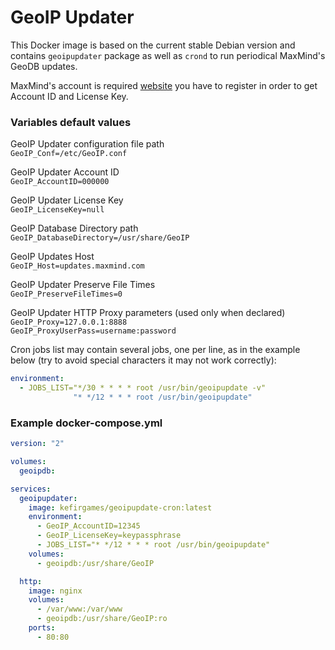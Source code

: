 # GeoIP Updater  
This Docker image is based on the current stable Debian version and contains `geoipupdater` package as well as `crond` to run periodical MaxMind's GeoDB updates.

MaxMind's account is required [website](https://www.maxmind.com/en/geolite2/signup) you have to register in order to get Account ID and License Key.  

### Variables default values
GeoIP Updater configuration file path  
`GeoIP_Conf=/etc/GeoIP.conf`  

GeoIP Updater Account ID  
`GeoIP_AccountID=000000`  

GeoIP Updater License Key  
`GeoIP_LicenseKey=null`  

GeoIP Database Directory path  
`GeoIP_DatabaseDirectory=/usr/share/GeoIP`  

GeoIP Updates Host  
`GeoIP_Host=updates.maxmind.com`

GeoIP Updater Preserve File Times  
`GeoIP_PreserveFileTimes=0`  

GeoIP Updater HTTP Proxy parameters (used only when declared)  
`GeoIP_Proxy=127.0.0.1:8888`  
`GeoIP_ProxyUserPass=username:password`

Cron jobs list may contain several jobs, one per line, as in the example below (try to avoid special characters it may not work correctly):
```yaml
environment:
  - JOBS_LIST="*/30 * * * * root /usr/bin/geoipupdate -v" 
              "* */12 * * * root /usr/bin/geoipupdate"
```

### Example docker-compose.yml  
```yaml
version: "2"

volumes:
  geoipdb:

services:
  geoipupdater:
    image: kefirgames/geoipupdate-cron:latest
    environment:
      - GeoIP_AccountID=12345
      - GeoIP_LicenseKey=keypassphrase
      - JOBS_LIST="* */12 * * * root /usr/bin/geoipupdate"
    volumes:
      - geoipdb:/usr/share/GeoIP

  http:
    image: nginx
    volumes:
      - /var/www:/var/www
      - geoipdb:/usr/share/GeoIP:ro
    ports:
      - 80:80

```

